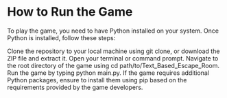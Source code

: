 # How to Run the Game
To play the game, you need to have Python installed on your system. Once Python is installed, follow these steps:

Clone the repository to your local machine using git clone, or download the ZIP file and extract it.
Open your terminal or command prompt.
Navigate to the root directory of the game using cd path/to/Text_Based_Escape_Room.
Run the game by typing python main.py.
If the game requires additional Python packages, ensure to install them using pip based on the requirements provided by the game developers.
